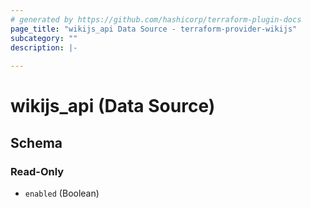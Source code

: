 ```yaml
---
# generated by https://github.com/hashicorp/terraform-plugin-docs
page_title: "wikijs_api Data Source - terraform-provider-wikijs"
subcategory: ""
description: |-
  
---
```


# wikijs_api (Data Source)





<!-- schema generated by tfplugindocs -->
## Schema

### Read-Only

- `enabled` (Boolean)


